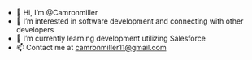 - 👋 Hi, I’m @Camronmiller
- 👀 I’m interested in software development and connecting with other developers
- 🌱 I’m currently learning development utilizing Salesforce
- 📫 Contact me at camronmiller11@gmail.com

<!---
Camronmiller/Camronmiller is a ✨ special ✨ repository because its `README.md` (this file) appears on your GitHub profile.
You can click the Preview link to take a look at your changes.
--->
